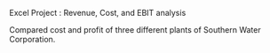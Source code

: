 Excel Project : Revenue, Cost, and EBIT analysis

Compared cost and profit of three different plants of Southern Water Corporation.

